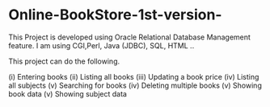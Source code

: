 # Online-BookStore-1st-version-
This Project is developed using Oracle Relational Database Management feature. I am using CGI,Perl, Java (JDBC), SQL, HTML ..

This project can do the following.

(i) Entering books
(ii) Listing all books
(iii) Updating a book price
(iv) Listing all subjects
(v) Searching for books
(iv) Deleting multiple books
(v) Showing book data
(v) Showing subject data
